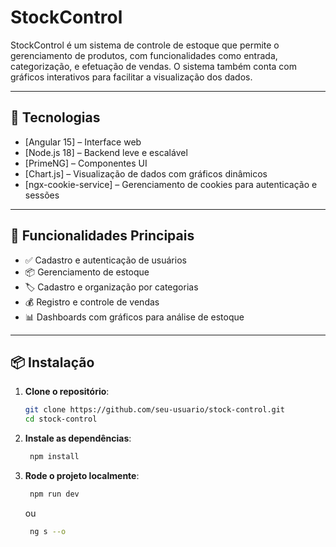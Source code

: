 # StockControl

StockControl é um sistema de controle de estoque que permite o gerenciamento de produtos, com funcionalidades como entrada, categorização, e efetuação de vendas. O sistema também conta com gráficos interativos para facilitar a visualização dos dados.

---

## 🚀 Tecnologias

- [Angular 15] – Interface web 
- [Node.js 18] – Backend leve e escalável
- [PrimeNG] – Componentes UI
- [Chart.js] – Visualização de dados com gráficos dinâmicos
- [ngx-cookie-service] – Gerenciamento de cookies para autenticação e sessões

---

## 🧩 Funcionalidades Principais

- ✅ Cadastro e autenticação de usuários
- 📦 Gerenciamento de estoque
- 🏷️ Cadastro e organização por categorias
- 💰 Registro e controle de vendas
- 📊 Dashboards com gráficos para análise de estoque

---

## 📦 Instalação

1. **Clone o repositório**:
   ```bash
   git clone https://github.com/seu-usuario/stock-control.git
   cd stock-control
   ```
   
2. **Instale as dependências**:
    ```bash
     npm install
    ```
3. **Rode o projeto localmente**:
    ```bash
     npm run dev
    ```
    ou 
    ```bash
     ng s --o
    ```

